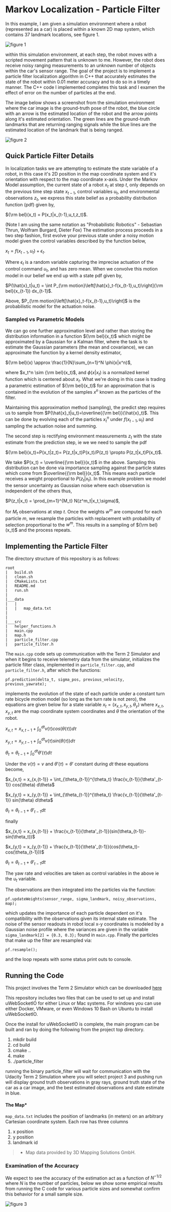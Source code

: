 # Markov Localization - Particle Filter

In this example, I am given a simulation environment where a robot (represented as a car) is placed within a known 2D map system, which contains 37 landmark locations, see figure 1.

![figure 1](https://github.com/BVPhD/Udacity_SDC/blob/master/Particle_Filter_Localizer/Markov_Localizer_Map.jpeg)

within this simulation environment, at each step, the robot moves with a scripted movement pattern that is unknown to me.  However, the robot does receive noisy ranging measurements to an unknown number of objects within the car's sensor range. The goal of the project is to implement a particle filter localization algorithm in C++ that accurately estimates the state of the robot within 0.01 meter accuracy and to do so in a timely manner.  The C++ code I implemented completes this task and I examen the effect of error on the number of particles at the end.  

The image below shows a screenshot from the simulation environment where the car image is the ground-truth pose of the robot, the blue circle with an arrow is the estimated location of the robot and the arrow points along it's estimated orientation.  The green lines are the ground-truth landmarks that are returning ranging signals while the blue lines are the estimated location of the landmark that is being ranged.

![figure 2](https://github.com/BVPhD/Udacity_SDC/blob/master/Particle_Filter_Localizer/sim_screenshot_particleFilter.jpg)


## Quick Particle Filter Details
In localization tasks we are attempting to estimate the state variable of a robot, in this case it's 2D position in the map coordinate system and it's orientation with respect to the map coordinate x-axis. Under the Markov Model assumption, the current state of a robot $x_t$ at step $t$, only depends on the previous time step state $x_{t-1}$, control variables $u_t$, and environmental observations $z_t$, we express this state belief as a probability distribution function (pdf) given by,

${\rm bel}(x_t) = P(x_t|x_{t-1},u_t,z_t)$.

(Note I am using the same notation as "Probabilistic Robotics" - Sebastian Thrun, Wolfram Burgard, Dieter Fox) The estimation process proceeds in a two step fashion, first evolve your previous state under a noisy motion model given the control variables described by the function below,

$x_t = f(x_{t-1},u_t) + \epsilon_t$.

Where $\epsilon_t$ is a random variable capturing the imprecise actuation of the control command $u_t$, and has zero mean.  When we convolve this motion model in our belief we end up with a state pdf given by,

$P(\hat{x}_t|u_t) = \int P_{\rm motion}\left[\hat{x}_t-f(x_{t-1},u_t)\right]{\rm bel}(x_{t-1}) dx_{t-1}$.

Above, $P_{\rm motion}\left[\hat{x}_t-f(x_{t-1},u_t)\right]$ is the probabilistic model for the actuation noise.  

### Sampled vs Parametric Models
We can go one further approximation level and rather than storing the distribution information in a function ${\rm bel}(x_t)$ which might be approximated by a Gaussian for a Kalman filter, where the task is to estimate the Gaussian parameters (the mean and covariance), we can approximate the function by a kernel density estimator, 

${\rm bel}(x) \approx \frac{1}{N}\sum_{n=1}^N \phi(x|x^n)$,

where $x_t^n \sim {\rm bel}(x_t)$, and $\phi(x|x_t)$ is a normalized kernel function which is centered about $x_t$.  What we're doing in this case is trading a parametric estimation of ${\rm bel}(x_t)$ for an approximation that is contained in the evolution of the samples $x^n$ known as the particles of the filter.

Maintaining this approximation method (sampling), the predict step requires us to sample from $P(\hat{x}_t|u_t)=\overline{{\rm bel}}(\hat{x}_t)$. This can be done by evolving each of the particles $x^n_t$ under $f(x_{t-1},u_t)$ and sampling the actuation noise and summing.


The second step is rectifying environment measurements $z_t$ with the state estimate from the prediction step, ie we we need to sample the pdf

${\rm bel}(x_t)=P(x_t|z_t)= P(z_t|x_t)P(x_t)/P(z_t) \propto P(z_t|x_t)P(x_t)$.

We take $P(x_t) = \overline{{\rm bel}}(x_t)$ in the above.  Sampling this distribution can be done via importance sampling against the particle states which come from $\overline{{\rm bel}}(x_t)$. This means each particle receives a weight proportional to $P(z_t|x_t)$. In this example problem we model the sensor uncertainty as Gaussian noise where each observation is independent of the others thus,

$P(z_t|x_t) = \prod_{m=1}^{M_t} N(z^m_t|x_t,\sigma)$,

for $M_t$ observations at step $t$.  Once the weights $w^m$ are computed for each particle $m$, we resample the particles with replacement with probability of selection proportional to the $w^m$.  This results in a sampling of ${\rm bel}(x_t)$ and the process repeats.


## Implementing the Particle Filter
The directory structure of this repository is as follows:

```
root
|   build.sh
|   clean.sh
|   CMakeLists.txt
|   README.md
|   run.sh
|
|___data
|   |   
|   |   map_data.txt
|   
|   
|___src
|   helper_functions.h
|   main.cpp
|   map.h
|   particle_filter.cpp
|   particle_filter.h
```
The `main.cpp` code sets up communication with the Term 2 Simulator and when it begins to receive telemetry data from the simulator, initializes the particle filter class, implemented in `particle_filter.cpp`, and `particle_filter.h`, after which the functions:

`pf.prediction(delta_t, sigma_pos, previous_velocity, previous_yawrate);`

implements the evolution of the state of each particle under a constant turn rate bicycle motion model (so long as the turn rate is not zero), the equations are given below for a state variable $x_t = (x_{x,t},x_{y,t},\theta_y)$ where $x_{x,t},x_{y,t}$ are the map coordinate system coordinates and $\theta$ the orientation of the robot.

$x_{x,t} = x_{x,{t-1}} + \int_0^{dt} v(\tau) cos(\theta(\tau)) d\tau$

$x_{y,t} = x_{y,{t-1}} + \int_0^{dt} v(\tau) sin(\theta(\tau)) d\tau$

$\theta_t = \theta_{t-1} + \int_0^{dt} \theta'(\tau) d\tau$

Under the $v(\tau) = v$ and $\theta'(\tau) = \theta'$ constant during $dt$ these equations become, 


$x_{x,t} = x_{x,{t-1}} + \int_{\theta_{t-1}}^{\theta_t} \frac{v_{t-1}}{\theta'_{t-1}} cos(\theta) d\theta$

$x_{y,t} = x_{y,{t-1}} + \int_{\theta_{t-1}}^{\theta_t} \frac{v_{t-1}}{\theta'_{t-1}} sin(\theta) d\theta$

$\theta_t = \theta_{t-1} +  \theta'_{t-1} dt$

finally

$x_{x,t} = x_{x,{t-1}} + \frac{v_{t-1}}{\theta'_{t-1}}(sin(\theta_{t-1})-sin(\theta_t))$

$x_{y,t} = x_{y,{t-1}} + \frac{v_{t-1}}{\theta'_{t-1}}(cos(\theta_t)-cos(\theta_{t-1}))$

$\theta_t = \theta_{t-1} + \theta'_{t-1} dt$

The yaw rate and velocities are taken as control variables in the above ie the $u_t$ variable. 

The observations are then integrated into the particles via the function:

`pf.updateWeights(sensor_range, sigma_landmark, noisy_observations, map);`

which updates the importance of each particle dependent on it's compatibility with the observations given its internal state estimate.  The noise of the sensor readouts in robot local x-y coordinates is modeled by a Gaussian noise profile where the variances are given in the variable `sigma_landmark[2] = {0.3, 0.3};` found in `main.cpp`. Finally the particles that make up the filter are resampled via:

`pf.resample();`

and the loop repeats with some status print outs to console.

## Running the Code
This project involves the Term 2 Simulator which can be downloaded [here](https://github.com/udacity/self-driving-car-sim/releases)

This repository includes two files that can be used to set up and install uWebSocketIO for either Linux or Mac systems. For windows you can use either Docker, VMware, or even Windows 10 Bash on Ubuntu to install uWebSocketIO.

Once the install for uWebSocketIO is complete, the main program can be built and ran by doing the following from the project top directory.

1. mkdir build
2. cd build
3. cmake ..
4. make
5. ./particle_filter

running the binary particle_filter will wait for communication with the Udacity Term 2 Simulation where you will select project 3 and pushing run will display ground truth observations in gray rays, ground truth state of the car as a car image, and the best estimated observations and state estimate in blue.

#### The Map*
`map_data.txt` includes the position of landmarks (in meters) on an arbitrary Cartesian coordinate system. Each row has three columns
1. x position
2. y position
3. landmark id

> * Map data provided by 3D Mapping Solutions GmbH.

### Examination of the Accuracy

We expect to see the accuracy of the estimation act as a function of $N^{-1/2}$ where $N$ is the number of particles, below we show some empirical results from running the C code for various particle sizes and somewhat confirm this behavior for a small sample size.

![figure 3](https://github.com/BVPhD/Udacity_SDC/blob/master/Particle_Filter_Localizer/empircal_accuracy_results.jpg)
